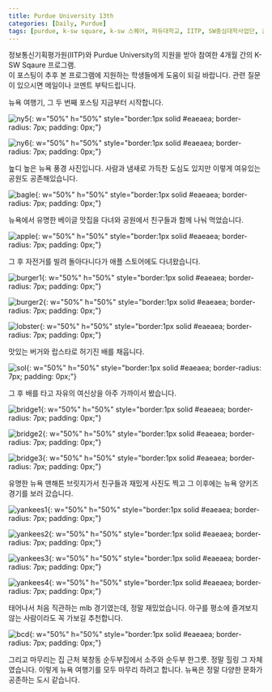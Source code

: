 ```yaml
---
title: Purdue University 13th
categories: [Daily, Purdue]
tags: [purdue, k-sw square, k-sw 스퀘어, 퍼듀대학교, IITP, SW중심대학사업단, 글로벌 교육]
---
```


정보통신기획평가원(IITP)와 Purdue University의 지원을 받아 참여한 4개월 간의 K-SW Sqaure 프로그램.  
이 포스팅이 추후 본 프로그램에 지원하는 학생들에게 도움이 되길 바랍니다. 관련 질문이 있으시면 메일이나 코멘트 부탁드립니다. 

뉴욕 여행기, 그 두 번째 포스팅 지금부터 시작합니다.

![ny5](/assets/img/13th_week/ny5.jpeg){: w="50%" h="50%" style="border:1px solid #eaeaea; border-radius: 7px; padding: 0px;"}

![ny6](/assets/img/13th_week/ny6.jpeg){: w="50%" h="50%" style="border:1px solid #eaeaea; border-radius: 7px; padding: 0px;"}

높디 높은 뉴욕 풍경 사진입니다. 사람과 냄새로 가득찬 도심도 있지만 이렇게 여유있는 공원도 공존해있습니다.

![bagle](/assets/img/13th_week/bagle.jpeg){: w="50%" h="50%" style="border:1px solid #eaeaea; border-radius: 7px; padding: 0px;"}

뉴욕에서 유명한 베이글 맛집을 다녀와 공원에서 친구들과 함께 나눠 먹었습니다.

![apple](/assets/img/13th_week/apple.jpeg){: w="50%" h="50%" style="border:1px solid #eaeaea; border-radius: 7px; padding: 0px;"}

그 후 자전거를 빌려 돌아다니다가 애플 스토어에도 다녀왔습니다.

![burger1](/assets/img/13th_week/burger1.jpeg){: w="50%" h="50%" style="border:1px solid #eaeaea; border-radius: 7px; padding: 0px;"}

![burger2](/assets/img/13th_week/burger2.jpeg){: w="50%" h="50%" style="border:1px solid #eaeaea; border-radius: 7px; padding: 0px;"}

![lobster](/assets/img/13th_week/lobster.jpeg){: w="50%" h="50%" style="border:1px solid #eaeaea; border-radius: 7px; padding: 0px;"}

맛있는 버거와 랍스타로 허기진 배를 채웁니다.

![sol](/assets/img/13th_week/sol.jpg){: w="50%" h="50%" style="border:1px solid #eaeaea; border-radius: 7px; padding: 0px;"}

그 후 배를 타고 자유의 여신상을 아주 가까이서 봤습니다.

![bridge1](/assets/img/13th_week/bridge1.jpeg){: w="50%" h="50%" style="border:1px solid #eaeaea; border-radius: 7px; padding: 0px;"}

![bridge2](/assets/img/13th_week/bridge2.jpeg){: w="50%" h="50%" style="border:1px solid #eaeaea; border-radius: 7px; padding: 0px;"}

![bridge3](/assets/img/13th_week/bridge3.JPG){: w="50%" h="50%" style="border:1px solid #eaeaea; border-radius: 7px; padding: 0px;"}

유명한 뉴욕 맨해튼 브릿지가서 친구들과 재밌게 사진도 찍고 그 이후에는 뉴욕 양키즈 경기를 보러 갔습니다.

![yankees1](/assets/img/13th_week/yankees1.jpeg){: w="50%" h="50%" style="border:1px solid #eaeaea; border-radius: 7px; padding: 0px;"}

![yankees2](/assets/img/13th_week/yankees2.jpeg){: w="50%" h="50%" style="border:1px solid #eaeaea; border-radius: 7px; padding: 0px;"}

![yankees3](/assets/img/13th_week/yankees3.jpeg){: w="50%" h="50%" style="border:1px solid #eaeaea; border-radius: 7px; padding: 0px;"}

![yankees4](/assets/img/13th_week/yankees4.jpeg){: w="50%" h="50%" style="border:1px solid #eaeaea; border-radius: 7px; padding: 0px;"}

태어나서 처음 직관하는 mlb 경기였는데, 정말 재밌었습니다. 야구를 평소에 즐겨보지 않는 사람이라도 꼭 가보길 추천합니다.

![bcd](/assets/img/13th_week/bcd.jpeg){: w="50%" h="50%" style="border:1px solid #eaeaea; border-radius: 7px; padding: 0px;"}

그리고 마무리는 집 근처 북창동 순두부집에서 소주와 순두부 한그릇. 정말 힐링 그 자체였습니다.
이렇게 뉴욕 여행기를 모두 마무리 하려고 합니다. 
뉴욕은 정말 다양한 문화가 공존하는 도시 같습니다.